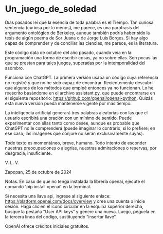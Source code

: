 # Un_juego_de_soledad

Días pasados leí que la esencia de toda palabra es el Tiempo. Tan curiosa sentencia (curiosa por lo menos), me parece, es una paráfrasis del argumento ontológico de Berkeley, aunque también podría haber sido la tesis de algún poema de Sor Juana o de Jorge Luis Borges. Si hay algo capaz de comprender y de conciliar las ciencias, me parece, es la literatura.

Este código data de octubre del año pasado, cuando veía en la programación una forma de escribir cosas, ya no sobre ellas. Son pocas las que se prestan para tales juegos, superadas por la intemporalidad del asombro.

Funciona con ChatGPT. La primera versión usaba un código cuya referencia no registré y que no he sido capaz de encontrar. Recientemente descubrí que algunos de los métodos que empleé entonces ya no funcionan. Lo he reescrito basándome en el archivo assistant.py, que puede encontrarse en el siguiente repositorio: https://github.com/openai/openai-python. Quizás esta nueva versión pueda mantenerse vigente por más tiempo.

La inteligencia artificial generará tres palabras aleatorias con las que el usuario escribirá una oración con un mínimo de sentido. Puede experimentar con ellas tanto como desee, aunque es probable que ChatGPT no le comprenderá (puede imaginar lo contrario, si lo prefiere; en ese caso, las imágenes que conjure no serán exclusivamente suyas).

Todo texto es momentáneo, breve, humano. Todo intento de esconder nuestras preocupaciones o alegrías, nuestras admiraciones o reservas, por desgracia, insuficiente.

V. L. V.

Zapopan, 25 de octubre de 2024





Notas. En caso de que no tenga instalada la librería openai, ejecute el comando 'pip install openai' en la terminal.

Si necesita una llave api, ingrese al siguiente enlace: https://platform.openai.com/docs/overview y cree una cuenta o inicie sesión. Haga clic en el ícono circular en la esquina superior derecha, busque la pestaña “User API keys” y genere una nueva. Luego, péguela en la tercera línea del código, sustituyendo “insertar llave”.

OpenAI ofrece créditos iniciales gratuitos.
